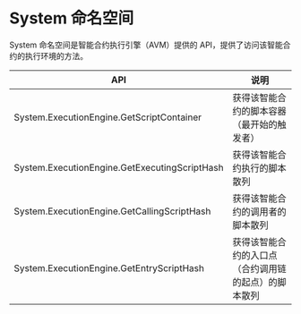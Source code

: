 # System 命名空间

System 命名空间是智能合约执行引擎（AVM）提供的 API，提供了访问该智能合约的执行环境的方法。

| API                                      | 说明                         |
| ---------------------------------------- | -------------------------- |
| System.ExecutionEngine.GetScriptContainer | 获得该智能合约的脚本容器（最开始的触发者）      |
| System.ExecutionEngine.GetExecutingScriptHash | 获得该智能合约执行的脚本散列             |
| System.ExecutionEngine.GetCallingScriptHash | 获得该智能合约的调用者的脚本散列           |
| System.ExecutionEngine.GetEntryScriptHash | 获得该智能合约的入口点（合约调用链的起点）的脚本散列 |

